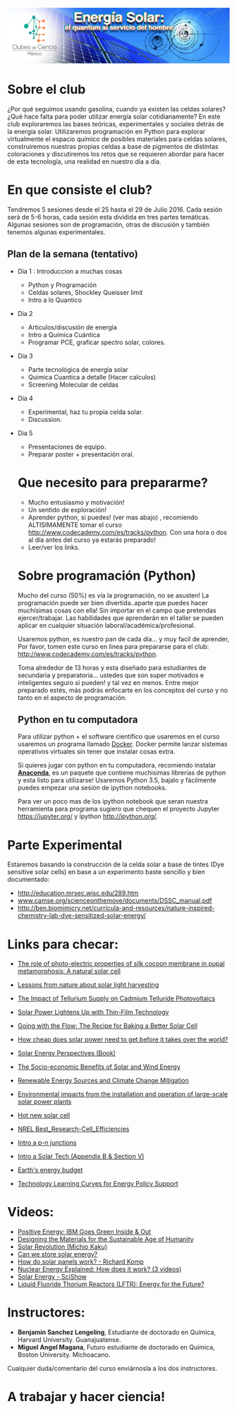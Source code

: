 ![](media/banner.png)


# Sobre el club

¿Por qué seguimos usando gasolina, cuando ya existen las celdas solares? ¿Qué hace falta para poder utilizar energía solar cotidianamente? En este club exploraremos las bases teóricas, experimentales y sociales detrás de la energía solar. Utilizaremos programación en Python para explorar virtualmente el espacio químico de posibles materiales para celdas solares, construiremos nuestras propias celdas a base de pigmentos de distintas coloraciones y discutiremos los retos que se requieren abordar para hacer de esta tecnología, una realidad en nuestro día a día.

# En que consiste el club?

Tendremos 5 sesiones desde el 25 hasta el 29 de Julio 2016. Cada sesión será de 5-6 horas, cada sesión esta dividida en tres partes temáticas. Algunas sesiones son de programación, otras de discusión y también tenemos algunas experimentales.

## Plan de la semana (tentativo)

- Dia 1 : Introduccion a muchas cosas

  - Python y Programación
  - Celdas solares, Shockley Queisser limit
  - Intro a lo Quantico

- Dia 2

  - Articulos/discusión de energía
  - Intro a Química Cuántica
  - Programar PCE, graficar spectro solar, colores.

- Dia 3

  - Parte tecnológica de energía solar
  - Quimica Cuantica a detalle (Hacer calculos)
  - Screening Molecular de celdas

- Dia 4

  - Experimental, haz tu propia celda solar.
  - Discussion.

- Dia 5

  - Presentaciones de equipo.
  - Preparar poster + presentación oral.

  # Que necesito para prepararme?

  - Mucho entusiasmo y motivación!
  - Un sentido de exploración!
  - Aprender python, si puedes! (ver mas abajo) , recomiendo ALTISIMAMENTE tomar el curso <http://www.codecademy.com/es/tracks/python>. Con una hora o dos al día antes del curso ya estarás preparado!
  - Leer/ver los links.

  # Sobre programación (Python)

  Mucho del curso (50%) es vía la programación, no se asusten! La programación puede ser bien divertida..aparte que puedes hacer muchísimas cosas con ella! Sin importar en el campo que pretendas ejercer/trabajar. Las habilidades que aprenderán en el taller se pueden aplicar en cualquier situación laboral/académica/profesional.

  Usaremos python, es nuestro pan de cada día... y muy facil de aprender, Por favor, tomen este curso en linea para prepararse para el club: <http://www.codecademy.com/es/tracks/python>.

  Toma alrededor de 13 horas y esta diseñado para estudiantes de secundaria y preparatoria... ustedes que son super motivados e inteligentes seguro si pueden! y tal vez en menos. Entre mejor preparado estés, más podrás enfocarte en los conceptos del curso y no tanto en el aspecto de programación.

  ## Python en tu computadora

  Para utilizar python + el software científico que usaremos en el curso usaremos un programa llamado [Docker](www.docker.con). Docker permite lanzar sistemas operativos virtuales sin tener que instalar cosas extra.

  Si quieres jugar con python en tu computadora, recomiendo instalar [**Anaconda**](https://www.continuum.io/downloads), es un paquete que contiene muchisimas librerias de python y esta listo para utilizarse! Usaremos Python 3.5, bajalo y fácilmente puedes empezar una sesión de ipython notebooks.

  Para ver un poco mas de los ipython notebook que seran nuestra herramienta para programa sugiero que chequen el proyecto Jupyter <https://jupyter.org/> y Ipython <http://ipython.org/>.

# Parte Experimental

Estaremos basando la construcción de la celda solar a base de tintes (Dye sensitive solar cells) en base a un experimento baste sencillo y bien documentado:

- <http://education.mrsec.wisc.edu/289.htm>
- www.camse.org/scienceonthemove/documents/DSSC_manual.pdf
- <http://ben.biomimicry.net/curricula-and-resources/nature-inspired-chemistry-lab-dye-sensitized-solar-energy/>

# Links para checar:

- [The role of photo-electric properties of silk cocoon membrane in pupal metamorphosis: A natural solar cell](http://www.nature.com/articles/srep21915)

- [Lessons from nature about solar light harvesting](http://www.nature.com/nchem/journal/v3/n10/full/nchem.1145.html)
- [The Impact of Tellurium Supply on Cadmium Telluride Photovoltaics](http://science.sciencemag.org/content/328/5979/699)
- [Solar Power Lightens Up with Thin-Film Technology](http://www.scientificamerican.com/article/solar-power-lightens-up-with-thin-film-cells/)
- [Going with the Flow: The Recipe for Baking a Better Solar Cell](http://www.scientificamerican.com/article/baking-better-solar-cell/)
- [How cheap does solar power need to get before it takes over the world?](http://www.vox.com/2016/4/18/11415510/solar-power-costs-innovation)
- [Solar Energy Perspectives (Book)](http://www.iea.org/publications/freepublications/publication/Solar_Energy_Perspectives2011.pdf)
- [The Socio-economic Benefits of Solar and Wind Energy](http://www.irena.org/DocumentDownloads/Publications/Socioeconomic_benefits_solar_wind.pdf)
- [Renewable Energy Sources and Climate Change Mitigation](http://srren.ipcc-wg3.de/report)
- [Environmental impacts from the installation and operation of large-scale solar power plants](https://www.bnl.gov/pv/files/pdf/229_rser_wildlife_2011.pdf)
- [Hot new solar cell](http://news.mit.edu/2016/hot-new-solar-cell-0523)
- [NREL Best_Research-Cell_Efficiencies](https://commons.wikimedia.org/wiki/File:Best_Research-Cell_Efficiencies.png)
- [Intro a p-n junctions](http://www.pveducation.org/pvcdrom/pn-junction/introduction)
- [Intro a Solar Tech (Appendix B & Section V)](http://energy.mit.edu/wp-content/uploads/2015/05/MITEI-The-Future-of-Solar-Energy.pdf)
- [Earth's energy budget](http://science-edu.larc.nasa.gov/energy_budget/)
- [Technology Learning Curves for Energy Policy Support](http://ftp.jrc.es/EURdoc/JRC73231.pdf)

# Videos:

- [Positive Energy: IBM Goes Green Inside & Out](https://www.youtube.com/watch?v=XZg0USc2PZY)
- [Designing the Materials for the Sustainable Age of Humanity](https://vimeo.com/130595893)
- [Solar Revolution (Michio Kaku)](https://www.youtube.com/watch?v=FvsFWUo2iIw)
- [Can we store solar energy?](https://vimeo.com/8788429)
- [How do solar panels work? - Richard Komp](https://www.youtube.com/watch?v=xKxrkht7CpY)
- [Nuclear Energy Explained: How does it work? (3 videos)](https://www.youtube.com/watch?v=rcOFV4y5z8c)
- [Solar Energy - SciShow](https://www.youtube.com/watch?v=4uPVZUTLAvA&list=WL&index=102)
- [Liquid Fluoride Thorium Reactors (LFTR): Energy for the Future?](https://www.youtube.com/watch?v=nYxlpeJEKmw)

# Instructores:

- **Benjamin Sanchez Lengeling**, Estudiante de doctorado en Química, Harvard University. Guanajuatense.
- **Miguel Angel Magana**, Futuro estudiante de doctorado en Química, Boston University. Michoacano.

Cualquier duda/comentario del curso enviárnosla a los dos instructores.

# A trabajar y hacer ciencia!
